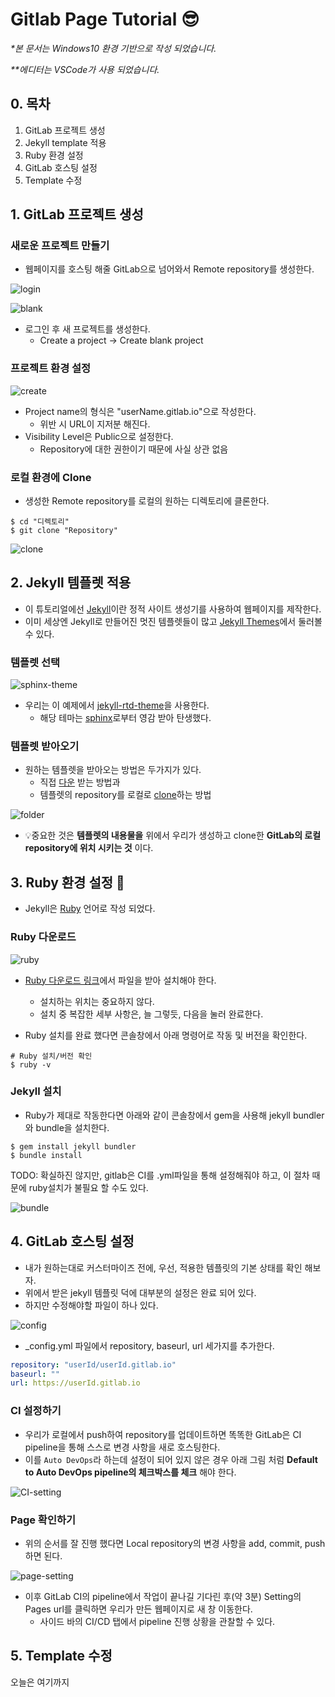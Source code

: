 # Gitlab Page Tutorial 😎
_*본 문서는 Windows10 환경 기반으로 작성 되었습니다._

_**에디터는 VSCode가 사용 되었습니다._

## 0. 목차
1. GitLab 프로젝트 생성
1. Jekyll template 적용
1. Ruby 환경 설정
1. GitLab 호스팅 설정
1. Template 수정


## 1. GitLab 프로젝트 생성
### 새로운 프로젝트 만들기
- 웹페이지를 호스팅 해줄 GitLab으로 넘어와서 Remote repository를 생성한다.

![login](./images/login.png)

![blank](./images/blank-project.png)

- 로그인 후 새 프로젝트를 생성한다.
    - Create a project -> Create blank project

### 프로젝트 환경 설정
![create](./Images/create-project.png)
- Project name의 형식은 "userName.gitlab.io"으로 작성한다.
    - 위반 시 URL이 지저분 해진다.
- Visibility Level은 Public으로 설정한다.
    - Repository에 대한 권한이기 때문에 사실 상관 없음

### 로컬 환경에 Clone
- 생성한 Remote repository를 로컬의 원하는 디렉토리에 클론한다.

```git
$ cd "디렉토리"
$ git clone "Repository"
```
![clone](./images/clone.png)
## 2. Jekyll 템플렛 적용
- 이 튜토리얼에선 [Jekyll](http://jekyllrb-ko.github.io)이란 정적 사이트 생성기를 사용하여 웹페이지를 제작한다.
- 이미 세상엔 Jekyll로 만들어진 멋진 템플렛들이 많고 [Jekyll Themes](http://jekyllthemes.org/)에서 둘러볼 수 있다.
### 템플렛 선택
![sphinx-theme](https://user-images.githubusercontent.com/68011645/88376699-87980500-cdd0-11ea-8900-7bab8c811bc9.png)

- 우리는 이 예제에서 [jekyll-rtd-theme](http://jekyllthemes.org/themes/jekyll-rtd-theme/)을 사용한다.
    - 해당 테마는 [sphinx](https://www.sphinx-doc.org/en/master/)로부터 영감 받아 탄생했다.

### 템플렛 받아오기
- 원하는 템플렛을 받아오는 방법은 두가지가 있다.
    - 직접 [다운](https://github.com/rundocs/jekyll-rtd-theme/zipball/master) 받는 방법과
    - 템플렛의 repository를 로컬로 [clone](https://github.com/rundocs/jekyll-rtd-theme)하는 방법

![folder](./images/folder.png)
- 💡중요한 것은 __템플렛의 내용물을__ 위에서 우리가 생성하고 clone한 __GitLab의 로컬 repository에 위치 시키는 것__ 이다.

## 3. Ruby 환경 설정 💎
- Jekyll은 [Ruby](https://www.ruby-lang.org/ko/) 언어로 작성 되었다.

### Ruby 다운로드
![ruby](./images/ruby.png)

- [Ruby 다운로드 링크](https://www.ruby-lang.org/ko/downloads/)에서 파일을 받아 설치해야 한다.
    - 설치하는 위치는 중요하지 않다.
    - 설치 중 복잡한 세부 사항은, 늘 그렇듯, 다음을 눌러 완료한다.

- Ruby 설치를 완료 했다면 콘솔창에서 아래 명령어로 작동 및 버전을 확인한다.

```console
# Ruby 설치/버전 확인
$ ruby -v
```
### Jekyll 설치

- Ruby가 제대로 작동한다면 아래와 같이 콘솔창에서 gem을 사용해 jekyll bundler와 bundle을 설치한다.

```console
$ gem install jekyll bundler
$ bundle install
```

TODO: 확실하진 않지만, gitlab은 CI를 .yml파일을 통해 설정해줘야 하고, 이 절차 때문에 ruby설치가 불필요 할 수도 있다.

![bundle](./images/bundle.png)

## 4. GitLab 호스팅 설정
- 내가 원하는대로 커스터마이즈 전에, 우선, 적용한 템플릿의 기본 상태를 확인 해보자.
- 위에서 받은 jekyll 템플릿 덕에 대부분의 설정은 완료 되어 있다.
- 하지만 수정해야할 파일이 하나 있다.

![config](./images/config.PNG)
- _config.yml 파일에서 repository, baseurl, url 세가지를 추가한다.

```yml
repository: "userId/userId.gitlab.io"
baseurl: ""
url: https://userId.gitlab.io
```

### CI 설정하기
- 우리가 로컬에서 push하여 repository를 업데이트하면 똑똑한 GitLab은 CI pipeline을 통해 스스로 변경 사항을 새로 호스팅한다.
- 이를 `Auto DevOps`라 하는데 설정이 되어 있지 않은 경우 아래 그림 처럼 __Default to Auto DevOps pipeline의 체크박스를 체크__ 해야 한다.

![CI-setting](./images/CI-setting.png)

### Page 확인하기
- 위의 순서를 잘 진행 했다면 Local repository의 변경 사항을 add, commit, push 하면 된다.

![page-setting](./images/page-setting.png)
- 이후 GitLab CI의 pipeline에서 작업이 끝나길 기다린 후(약 3분) Setting의 Pages url를 클릭하면 우리가 만든 웹페이지로 새 창 이동한다.
    - 사이드 바의 CI/CD 탭에서 pipeline 진행 상황을 관찰할 수 있다.

## 5. Template 수정
오늘은 여기까지